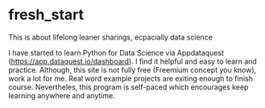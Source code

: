 # fresh_start
This is about lifelong leaner sharings, ecpacially data science

I have started to learn Python for Data Science via Appdataquest (https://app.dataquest.io/dashboard). I find it helpful and easy to learn and practice. Although,  this site is not fully free (Freemium concept you know), work a lot for me. Real word example projects are exiting enough to finish course. Nevertheles, this program is self-paced which encourages keep learning anywhere and anytime.   
